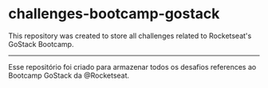 # challenges-bootcamp-gostack
This repository was created to store all challenges related to Rocketseat's GoStack Bootcamp.<hr>
Esse repositório foi criado para armazenar todos os desafios references ao Bootcamp GoStack da @Rocketseat.
